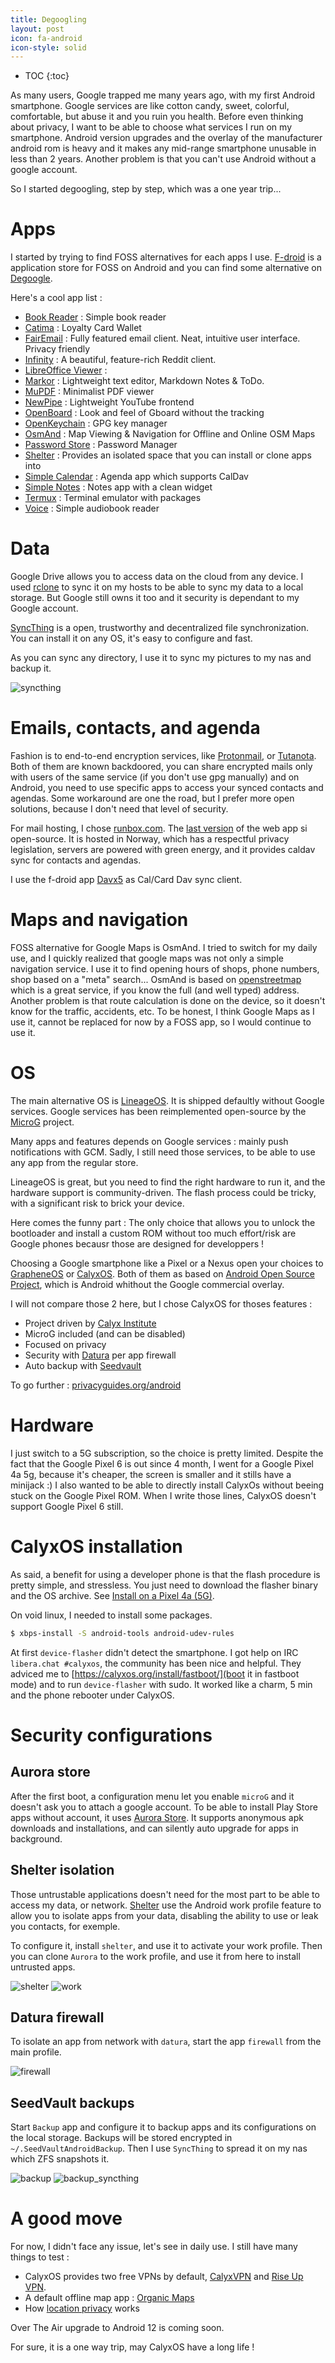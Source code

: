 ```yaml
---
title: Degoogling
layout: post
icon: fa-android
icon-style: solid
---
```

* TOC
{:toc}

As many users, Google trapped me many years ago, with my first Android smartphone. Google services are like cotton candy, sweet, colorful, comfortable, but abuse it and you ruin you health. Before even thinking about privacy, I want to be able to choose what services I run on my smartphone. Android version upgrades and the overlay of the manufacturer android rom is heavy and it makes any mid-range smartphone unusable in less than 2 years.
Another problem is that you can't use Android without a google account.

So I started degoogling, step by step, which was a one year trip...

# Apps

I started by trying to find FOSS alternatives for each apps I use.
[F-droid](https://f-droid.org/) is a application store for FOSS on Android and you can find some alternative on [Degoogle](https://degoogle.jmoore.dev/).

Here's a cool app list :

- [Book Reader](https://f-droid.org/en/packages/com.github.axet.bookreader/) : Simple book reader
- [Catima](https://f-droid.org/en/packages/me.hackerchick.catima/) : Loyalty Card Wallet
- [FairEmail](https://f-droid.org/en/packages/eu.faircode.email/) : Fully featured email client. Neat, intuitive user interface. Privacy friendly
- [Infinity](https://f-droid.org/en/packages/ml.docilealligator.infinityforreddit/) : A beautiful, feature-rich Reddit client.
- [LibreOffice Viewer](https://f-droid.org/en/packages/org.documentfoundation.libreoffice/) :
- [Markor](https://f-droid.org/en/packages/net.gsantner.markor/) : Lightweight text editor, Markdown Notes & ToDo.
- [MuPDF](https://f-droid.org/en/packages/com.artifex.mupdf.viewer.app/) : Minimalist PDF viewer
- [NewPipe](https://f-droid.org/en/packages/org.schabi.newpipe/) : Lightweight YouTube frontend
- [OpenBoard](https://f-droid.org/fr/packages/org.dslul.openboard.inputmethod.latin/) : Look and feel of Gboard without the tracking
- [OpenKeychain](https://f-droid.org/en/packages/org.sufficientlysecure.keychain/) : GPG key manager
- [OsmAnd](https://f-droid.org/en/packages/net.osmand.plus/) : Map Viewing & Navigation for Offline and Online OSM Maps
- [Password Store](https://f-droid.org/en/packages/dev.msfjarvis.aps/) : Password Manager
- [Shelter](https://f-droid.org/en/packages/net.typeblog.shelter/) : Provides an isolated space that you can install or clone apps into
- [Simple Calendar](https://f-droid.org/en/packages/com.simplemobiletools.calendar.pro/) : Agenda app which supports CalDav
- [Simple Notes](https://f-droid.org/en/packages/com.simplemobiletools.notes.pro/) : Notes app with a clean widget
- [Termux](https://f-droid.org/en/packages/com.termux/) : Terminal emulator with packages
- [Voice](https://f-droid.org/en/packages/de.ph1b.audiobook/) : Simple audiobook reader

# Data

Google Drive allows you to access data on the cloud from any device. I used [rclone](https://rclone.org/) to sync it on my hosts to be able to sync my data to a local storage. But Google still owns it too and it security is dependant to my Google account.

[SyncThing](https://syncthing.net/) is a open, trustworthy and decentralized file synchronization. You can install it on any OS, it's easy to configure and fast.

As you can sync any directory, I use it to sync my pictures to my nas and backup it.

![syncthing]({{site.baseurl}}/assets/images/degoogling/syncthing.png)

# Emails, contacts, and agenda

Fashion is to end-to-end encryption services, like [Protonmail](https://protonmail.com/), or [Tutanota](https://tutanota.com).
Both of them are known backdoored, you can share encrypted mails only with users of the same service (if you don't use gpg manually) and on Android, you need to use specific apps to access your synced contacts and agendas.
Some workaround are one the road, but I prefer more open solutions, because I don't need that level of security.

For mail hosting, I chose [runbox.com](runbox.com). The [last version](https://github.com/runbox/runbox7) of the web app si open-source. It is hosted in Norway, which has a respectful privacy legislation, servers are powered with green energy, and it provides caldav sync for contacts and agendas.

I use the f-droid app [Davx5](https://f-droid.org/fr/packages/at.bitfire.davdroid/) as Cal/Card Dav sync client.

# Maps and navigation

FOSS alternative for Google Maps is OsmAnd. I tried to switch for my daily use, and I quickly realized that google maps was not only a simple navigation service. I use it to find opening hours of shops, phone numbers, shop based on a "meta" search... OsmAnd is based on [openstreetmap](https://www.openstreetmap.org/) which is a great service, if you know the full (and well typed) address. Another problem is that route calculation is done on the device, so it doesn't know for the traffic, accidents, etc. To be honest, I think Google Maps as I use it, cannot be replaced for now by a FOSS app, so I would continue to use it.

# OS

The main alternative OS is [LineageOS](https://lineageos.org/). It is shipped defaultly without Google services.
Google services has been reimplemented open-source by the [MicroG](https://github.com/microg) project.

Many apps and features depends on Google services : mainly push notifications with GCM.
Sadly, I still need those services, to be able to use any app from the regular store.

LineageOS is great, but you need to find the right hardware to run it, and the hardware support is community-driven.
The flash process could be tricky, with a significant risk to brick your device.

Here comes the funny part : The only choice that allows you to unlock the bootloader and install a custom ROM without too much effort/risk are Google phones becausr those are designed for developpers !

Choosing a Google smartphone like a Pixel or a Nexus open your choices to [GrapheneOS](https://grapheneos.org/) or [CalyxOS](https://calyxos.org/). Both of them as based on [Android Open Source Project](https://source.android.com/), which is Android whithout the Google commercial overlay.

I will not compare those 2 here, but I chose CalyxOS for thoses features :
- Project driven by [Calyx Institute](https://calyxinstitute.org/)
- MicroG included (and can be disabled)
- Focused on privacy
- Security with [Datura](https://calyxos.org/docs/tech/datura-details/) per app firewall
- Auto backup with [Seedvault](https://calyxinstitute.org/projects/seedvault-encrypted-backup-for-android)

To go further : [privacyguides.org/android](https://privacyguides.org/android/#aosp-derivatives)

# Hardware

I just switch to a 5G subscription, so the choice is pretty limited.
Despite the fact that the Google Pixel 6 is out since 4 month, I went for a Google Pixel 4a 5g, because it's cheaper, the screen is smaller and it stills have a minijack :) I also wanted to be able to directly install CalyxOs without beeing stuck on the Google Pixel ROM. When I write those lines, CalyxOS doesn't support Google Pixel 6 still.

# CalyxOS installation

As said, a benefit for using a developer phone is that the flash procedure is pretty simple, and stressless.
You just need to download the flasher binary and the OS archive.
See [Install on a Pixel 4a (5G)](https://calyxos.org/install/devices/bramble/linux/).

On void linux, I needed to install some packages.

```bash
$ xbps-install -S android-tools android-udev-rules
```

At first ``device-flasher`` didn't detect the smartphone.
I got help on IRC ``libera.chat #calyxos``, the community has been nice and helpful.
They adviced me to [https://calyxos.org/install/fastboot/](boot it in fastboot mode) and to run ``device-flasher`` with sudo. It worked like a charm, 5 min and the phone rebooter under CalyxOS.

# Security configurations

## Aurora store

After the first boot, a configuration menu let you enable ``microG`` and it doesn't ask you to attach a google account. To be able to install Play Store apps without account, it uses [Aurora Store](https://aurora-store.fr.uptodown.com/android). It supports anonymous apk downloads and installations, and can silently auto upgrade for apps in background.

## Shelter isolation

Those untrustable applications doesn't need for the most part to be able to access my data, or network.
[Shelter](https://f-droid.org/fr/packages/net.typeblog.shelter/) use the Android work profile feature to allow you to isolate apps from your data, disabling the ability to use or leak you contacts, for exemple.

To configure it, install ``shelter``, and use it to activate your work profile. Then you can clone ``Aurora`` to the work profile, and use it from here to install untrusted apps.

![shelter]({{site.baseurl}}/assets/images/degoogling/shelter_clone_aurora.png) ![work]({{site.baseurl}}/assets/images/degoogling/work_profile.png)

## Datura firewall

To isolate an app from network with ``datura``, start the app ``firewall`` from the main profile.

![firewall]({{site.baseurl}}/assets/images/degoogling/datura_firewall.png)

## SeedVault backups

Start ``Backup`` app and configure it to backup apps and its configurations on the local storage.
Backups will be stored encrypted in ``~/.SeedVaultAndroidBackup``.
Then I use ``SyncThing`` to spread it on my nas which ZFS snapshots it.

![backup]({{site.baseurl}}/assets/images/degoogling/backup.png) ![backup_syncthing]({{site.baseurl}}/assets/images/degoogling/backup_syncthing.png)

# A good move

For now, I didn't face any issue, let's see in daily use.
I still have many things to test :
- CalyxOS provides two free VPNs by default, [CalyxVPN](https://calyxinstitute.org/projects/digital-services/vpn) and [Rise Up VPN](https://calyxos.org/docs/guide/apps/riseup-vpn/).
- A default offline map app : [Organic Maps](https://f-droid.org/fr/packages/app.organicmaps/)
- How [location privacy](https://calyxos.org/docs/guide/security/location/) works

Over The Air upgrade to Android 12 is coming soon.

For sure, it is a one way trip, may CalyxOS have a long life !

